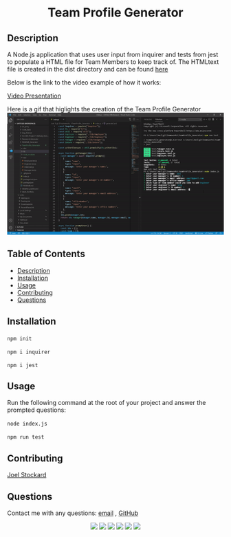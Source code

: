 # <h1 align="center">Team Profile Generator</h1>

</p>
   
## Description
  
 A Node.js application that uses user input from inquirer and tests from jest to populate a HTML file for Team Members to keep track of. The HTMLtext file is created in the dist directory and can be found [here](.dist/team.html)

Below is the link to the video example of how it works:

[Video Presentation](https://drive.google.com/file/d/1visMqdRm8cTyzFmjrZ1ET8H9_KKODNWt/view?usp=sharing)

Here is a gif that higlights the creation of the Team Profile Generator <br />
![Gif](./src/example.gif)

## Table of Contents

- [Description](#description)
- [Installation](#installation)
- [Usage](#usage)
- [Contributing](#contributing)
- [Questions](#questions)

## Installation

`npm init`

`npm i inquirer`

`npm i jest`

## Usage

Run the following command at the root of your project and answer the prompted questions:

`node index.js`

`npm run test`

## Contributing

[Joel Stockard](https://github.com/jtstockard)

## Questions

Contact me with any questions: [email](jtstockard92@gmail.com) , [GitHub](https://github.com/jtstockard)<br />

<p align="center">
    <img src="https://img.shields.io/badge/Javascript-yellow" />
    <img src="https://img.shields.io/badge/jQuery-blue"  />
    <img src="https://img.shields.io/badge/-node.js-green" />
    <img src="https://img.shields.io/badge/-inquirer-red" >
    <img src="https://img.shields.io/badge/-json-orange" />
    <img src="https://img.shields.io/badge/-jest-purple" />

